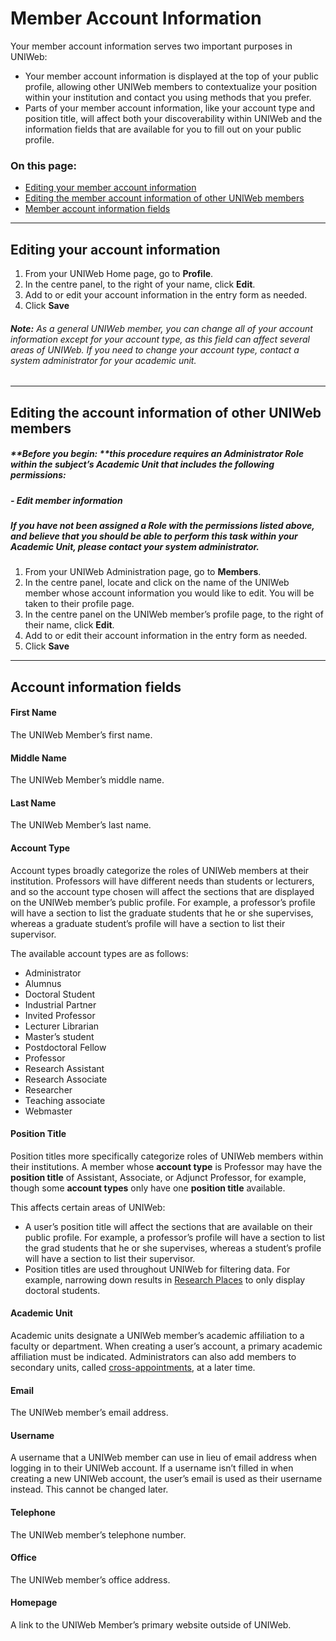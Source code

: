 # Member Account Information

Your member account information serves two important purposes in UNIWeb:
- Your member account information is displayed at the top of your public profile, allowing other UNIWeb members to contextualize your position within your institution and contact you using methods that you prefer. 
- Parts of your member account information, like your account type and position title, will affect both your discoverability within UNIWeb and the information fields that are available for you to fill out on your public profile.

### On this page:
- [Editing your member account information][1]
- [Editing the member account information of other UNIWeb members][2]
- [Member account information fields][3]

---- 

## Editing your account information
1. From your UNIWeb Home page, go to **Profile**.
2. In the centre panel, to the right of your name, click **Edit**.
3. Add to or edit your account information in the entry form as needed.
4. Click **Save**

###### **Note:** As a general UNIWeb member, you can change all of your account information except for your account type, as this field can affect several areas of UNIWeb. If you need to change your account type, contact a system administrator for your academic unit.

---- 

## Editing the account information of other UNIWeb members

##### **Before you begin: **this procedure requires an Administrator Role within the subject’s Academic Unit that includes the following permissions:
##### - Edit member information
##### If you have not been assigned a Role with the permissions listed above, and believe that you should be able to perform this task within your Academic Unit, please contact your system administrator.

1. From your UNIWeb Administration page, go to **Members**.
2. In the centre panel, locate and click on the name of the UNIWeb member whose account information you would like to edit. You will be taken to their profile page.
3. In the centre panel on the UNIWeb member’s profile page, to the right of their name, click **Edit**.
4. Add to or edit their account information in the entry form as needed.
5. Click **Save**

---- 

## Account information fields

#### First Name
The UNIWeb Member’s first name.

#### Middle Name
The UNIWeb Member’s middle name.

#### Last Name
The UNIWeb Member’s last name.

#### Account Type
Account types broadly categorize the roles of UNIWeb members at their institution. Professors will have different needs than students or lecturers, and so the account type chosen will affect the sections that are displayed on the UNIWeb member’s public profile. For example, a professor’s profile will have a section to list the graduate students that he or she supervises, whereas a graduate student’s profile will have a section to list their supervisor.

The available account types are as follows: 
- Administrator
- Alumnus
- Doctoral Student
- Industrial Partner 
- Invited Professor 
- Lecturer Librarian 
- Master’s student
- Postdoctoral Fellow
- Professor
- Research Assistant
- Research Associate
- Researcher
- Teaching associate
- Webmaster

#### Position Title
Position titles more specifically categorize roles of UNIWeb members within their institutions. A member whose **account type** is Professor may have the **position title** of Assistant, Associate, or Adjunct Professor, for example, though some **account types** only have one **position title** available.

This affects certain areas of UNIWeb: 
- A user’s position title will affect the sections that are available on their public profile. For example, a professor’s profile will have a section to list the grad students that he or she supervises, whereas a student’s profile will have a section to list their supervisor.
- Position titles are used throughout UNIWeb for filtering data. For example, narrowing down results in [Research Places]() to only display doctoral students.

#### Academic Unit
Academic units designate a UNIWeb member’s academic affiliation to a faculty or department. When creating a user’s account, a primary academic affiliation must be indicated. Administrators can also add members to secondary units, called [cross-appointments](), at a later time. 

#### Email
The UNIWeb member’s email address.

#### Username
A username that a UNIWeb member can use in lieu of email address when logging in to their UNIWeb account. If a username isn’t filled in when creating a new UNIWeb account, the user’s email is used as their username instead. This cannot be changed later.

#### Telephone
The UNIWeb member’s telephone number.

#### Office
The UNIWeb member’s office address.

#### Homepage
A link to the UNIWeb Member’s primary website outside of UNIWeb. 

[1]:	#editing-your-member-account-information
[2]:	#editing-the-member-account-information-of-other-UNIWeb-members
[3]:	#account-information-fields
